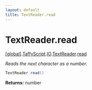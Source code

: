 ```yaml
---
layout: default
title: TextReader.read
---
```


# TextReader.read

[\[global\]]({{site.baseurl}}/docs/).[TaffyScript]({{site.baseurl}}/docs/TaffyScript/).[IO]({{site.baseurl}}/docs/TaffyScript/IO/).[TextReader]({{site.baseurl}}/docs/TaffyScript/IO/TextReader/).[read]({{site.baseurl}}/docs/TaffyScript/IO/TextReader/read/)

_Reads the next character as a number._

```cs
TextReader.read()
```

**Returns:** number
